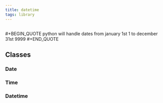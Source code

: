 ```yaml
---
title: datetime
tags: library
---
```


## 
#+BEGIN_QUOTE
python will handle dates from january 1st 1 to december 31st 9999
#+END_QUOTE
## **Classes**
### Date
### Time
### Datetime
